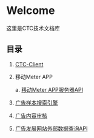 # Welcome

这里是CTC技术文档库

## 目录

1. [CTC-Client](CTC-Client/Home.md)

1. 移动Meter APP

    a. [移动Meter APP服务器API](mobile-meters/Mobile%20Meters%20API.md)

1. [广告样本搜索引擎](sample-search/Home.md)

1. [广告内容审核](ggbao-auditing/)

1. [广告发展网站外部数据查询API](ctcmc-ggfz/)
